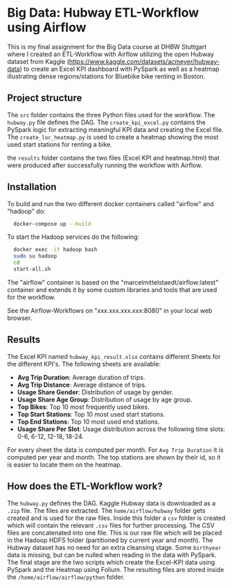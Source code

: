 # Big Data: Hubway ETL-Workflow using Airflow

This is my final assignment for the Big Data course at DHBW Stuttgart where I created an ETL-Workflow with Airflow utilizing the open Hubway dataset from Kaggle (https://www.kaggle.com/datasets/acmeyer/hubway-data) to create an Excel KPI dashboard with PySpark as well as 
a heatmap illustrating dense regions/stations for Bluebike bike renting in Boston.

## Project structure
The `src` folder contains the three Python files used for the workflow. The `hubway.py` file defines the DAG. The `create_kpi_excel.py` contains the PySpark logic for extracting meaningful KPI data and creating the Excel file. The `create_loc_heatmap.py` is used to create a heatmap showing the most used start stations for renting a bike.

the `results` folder contains the two files (Excel KPI and heatmap.html) that were produced after successfully running the workflow with Airflow.

## Installation
To build and run the two different docker containers called "airflow" and "hadoop" do:

```bash
  docker-compose up --build
```

To start the Hadoop services do the following: 

```bash
  docker exec -it hadoop bash
  sudo su hadoop
  cd 
  start-all.sh
```

The "airflow" container is based on the "marcelmittelstaedt/airflow:latest" container and extends it by some custom libraries and tools that are used for the workflow.

See the Airflow-Workflows on "xxx.xxx.xxx.xxx:8080" in your local web browser.

## Results
The Excel KPI named `hubway_kpi_result.xlsx` contains different Sheets for the different KPI's. The following sheets are available:


- **Avg Trip Duration**: Average duration of trips.
- **Avg Trip Distance**: Average distance of trips.
- **Usage Share Gender**: Distribution of usage by gender.
- **Usage Share Age Group**: Distribution of usage by age group.
- **Top Bikes**: Top 10 most frequently used bikes.
- **Top Start Stations**: Top 10 most used start stations.
- **Top End Stations**: Top 10 most used end stations.
- **Usage Share Per Slot**: Usage distribution across the following time slots: 0-6, 6-12, 12-18, 18-24.

For every sheet the data is computed per month. For `Avg Trip Duration` it is computed per year and month. The top stations are shown by their id, so it is easier to locate them on the heatmap.

## How does the ETL-Workflow work?
The `hubway.py` defines the DAG. Kaggle Hubway data is downloaded as a `.zip` file. The files are extracted. The `home/airflow/hubway` folder gets created and is used for the raw files. Inside this folder a `csv` folder is created which will contain the relevant `.csv` files for further processing. The CSV files are concatenated into one file. This is our raw file which will be placed in the Hadoop HDFS folder (partitioned by current year and month). The Hubway dataset has no need for an extra cleansing stage. Some `birthyear` data is missing, but can be nulled when reading in the data with PySpark. The final stage are the two scripts which create the Excel-KPI data using PySpark and the Heatmap using Folium. The resulting files are stored inside the `/home/airflow/airflow/python` folder.